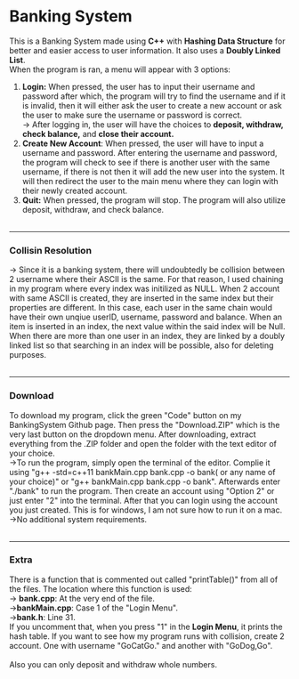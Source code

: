 # Banking System
This is a Banking System made using **C++** with **Hashing Data Structure** for better and easier access to user information. It also uses a **Doubly Linked List**.<br> 
When the program is ran, a menu will appear with 3 options:<br>
  1) **Login:** When pressed, the user has to input their username and password after which, the program will try to find the username and if it is invalid, then it will either ask the user to create a new account or ask the user to make sure the username or password is correct.<br>
          -> After logging in, the user will have the choices to **deposit, withdraw, check balance,** and **close their account.**
  2) **Create New Account**: When pressed, the user will have to input a username and password. After entering the username and password, the program will check to see if there is another user with the same username, if there is not then it will add the new user into the system. It will then redirect the user to the main menu where they can login with their newly created account.<br>
  3) **Quit:** When pressed, the program will stop. The program will also utilize deposit, withdraw, and check balance.<br><br>

---
  
### Collisin Resolution<br>
-> Since it is a banking system, there will undoubtedly be collision between 2 username where their ASCII is the same. For that reason, I used chaining in my program where every index was initilized as NULL. When 2 account with same ASCII is created, they are inserted in the same index but their properties are different. In this case, each user in the same chain would have their own unqiue userID, username, password and balance. When an item is inserted in an index, the next value within the said index will be Null. When there are more than one user in an index, they are linked by a doubly linked list so that searching in an index will be possible, also for deleting purposes.<br><br>

---

### Download<br>
To download my program, click the green "Code" button on my BankingSystem Github page. Then press the "Download.ZIP" which is the very last button on the dropdown menu. After downloading, extract everything from the .ZIP folder and open the folder with the text editor of your choice.<br>
->To run the program, simply open the terminal of the editor. Complie it using "g++ -std=c++11 bankMain.cpp bank.cpp -o bank( or any name of your choice)" or "g++ bankMain.cpp bank.cpp -o bank". Afterwards enter "./bank" to run the program. Then create an account using "Option 2" or just enter "2" into the terminal. After that you can login using the account you just created. This is for windows, I am not sure how to run it on a mac.<br>
->No additional system requirements.<br><br>

---

### Extra<br>
There is a function that is commented out called "printTable()" from all of the files. The location where this function is used:<br>
-> **bank.cpp**: At the very end of the file.<br>
->**bankMain.cpp**: Case 1 of the "Login Menu".<br>
->**bank.h**: Line 31.<br>
If you uncomment that, when you press "1" in the **Login Menu**, it prints the hash table. If you want to see how my program runs with collision, create 2 account. One with username "GoCatGo." and another with "GoDog,Go".<br><br>
Also you can only deposit and withdraw whole numbers.
